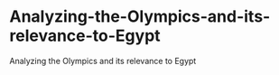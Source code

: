 # Analyzing-the-Olympics-and-its-relevance-to-Egypt
Analyzing the Olympics and its relevance to Egypt

